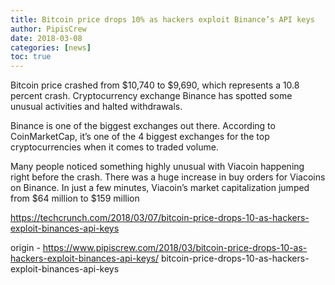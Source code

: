 ```yaml
---
title: Bitcoin price drops 10% as hackers exploit Binance’s API keys
author: PipisCrew
date: 2018-03-08
categories: [news]
toc: true
---
```


Bitcoin price crashed from $10,740 to $9,690, which represents a 10.8 percent crash. Cryptocurrency exchange Binance has spotted some unusual activities and halted withdrawals.

Binance is one of the biggest exchanges out there. According to CoinMarketCap, it’s one of the 4 biggest exchanges for the top cryptocurrencies when it comes to traded volume.

Many people noticed something highly unusual with Viacoin happening right before the crash. There was a huge increase in buy orders for Viacoins on Binance. In just a few minutes, Viacoin’s market capitalization jumped from $64 million to $159 million

https://techcrunch.com/2018/03/07/bitcoin-price-drops-10-as-hackers-exploit-binances-api-keys

origin - https://www.pipiscrew.com/2018/03/bitcoin-price-drops-10-as-hackers-exploit-binances-api-keys/ bitcoin-price-drops-10-as-hackers-exploit-binances-api-keys